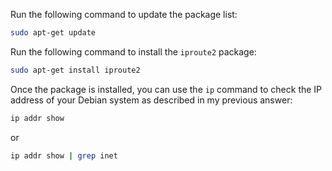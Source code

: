 Run the following command to update the package list:

```bash
sudo apt-get update
```

Run the following command to install the `iproute2` package:

```bash
sudo apt-get install iproute2
```

Once the package is installed, you can use the `ip` command to check the IP address of your Debian system as described in my previous answer:

```bash
ip addr show
```

or

```bash
ip addr show | grep inet
```
